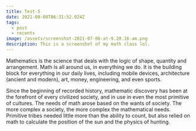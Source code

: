 ```yaml
---
title: Test-5
date: 2021-08-08T06:31:52.024Z
tags:
  - post
  - recents
image: /assets/screenshot-2021-07-06-at-9.20.16-am.png
description: This is a screenshot of my math class lol.
---
```

Mathematics is the science that deals with the logic of shape, quantity and arrangement. Math is all around us, in everything we do. It is the building block for everything in our daily lives, including mobile devices, architecture (ancient and modern), art, money, engineering, and even sports.

Since the beginning of recorded history, mathematic discovery has been at the forefront of every civilized society, and in use in even the most primitive of cultures. The needs of math arose based on the wants of society. The more complex a society, the more complex the mathematical needs. Primitive tribes needed little more than the ability to count, but also relied on math to calculate the position of the sun and the physics of hunting.
